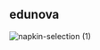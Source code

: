 ## edunova

![napkin-selection (1)](https://github.com/user-attachments/assets/db67bd78-4cb8-473b-b397-5583fd6fcd43)



